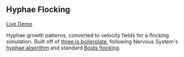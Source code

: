## Hyphae Flocking

[Live Demo](shannonkao.github.io/hyphaeflocking) 

Hyphae growth patterns, converted to velocity fields for a flocking simulation. Built off of [three.js boilerplate](https://github.com/jeromeetienne/threejsboilerplate), following Nervous System's [hyphae algorithm](https://vimeo.com/25604611) and standard [Boids flocking](http://www.red3d.com/cwr/boids/).